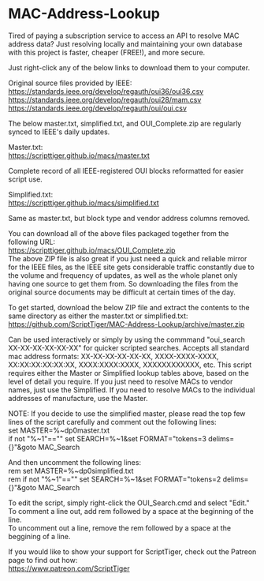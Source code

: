 # MAC-Address-Lookup
Tired of paying a subscription service to access an API to resolve MAC address data? Just resolving locally and maintaining your own database with this project is faster, cheaper (FREE!), and more secure.

Just right-click any of the below links to download them to your computer.

Original source files provided by IEEE:  
https://standards.ieee.org/develop/regauth/oui36/oui36.csv  
https://standards.ieee.org/develop/regauth/oui28/mam.csv  
https://standards.ieee.org/develop/regauth/oui/oui.csv

The below master.txt, simplified.txt, and OUI_Complete.zip are regularly synced to IEEE's daily updates.

Master.txt:  
https://scripttiger.github.io/macs/master.txt

Complete record of all IEEE-registered OUI blocks reformatted for easier script use.

Simplified.txt:  
https://scripttiger.github.io/macs/simplified.txt

Same as master.txt, but block type and vendor address columns removed.

You can download all of the above files packaged together from the following URL:  
https://scripttiger.github.io/macs/OUI_Complete.zip  
The above ZIP file is also great if you just need a quick and reliable mirror for the IEEE files, as the IEEE site gets considerable traffic constantly due to the volume and frequency of updates, as well as the whole planet only having one source to get them from. So downloading the files from the original source documents may be difficult at certain times of the day.

To get started, download the below ZIP file and extract the contents to the same directory as either the master.txt or simplified.txt:  
https://github.com/ScriptTiger/MAC-Address-Lookup/archive/master.zip

Can be used interactively or simply by using the commmand "oui_search XX-XX-XX-XX-XX-XX" for quicker scripted searches. Accepts all standard mac address formats: XX-XX-XX-XX-XX-XX, XXXX-XXXX-XXXX, XX:XX:XX:XX:XX:XX, XXXX:XXXX:XXXX, XXXXXXXXXXXX, etc. This script requires either the Master or Simplified lookup tables above, based on the level of detail you require. If you just need to resolve MACs to vendor names, just use the Simplified. If you need to resolve MACs to the individual addresses of manufacture, use the Master.

NOTE: If you decide to use the simplified master, please read the top few lines of the script carefully and comment out the following lines:  
set MASTER=%~dp0master.txt  
if not "%~1"=="" set SEARCH=%~1&set FORMAT="tokens=3 delims={}"&goto MAC_Search  

And then uncomment the following lines:  
rem set MASTER=%~dp0simplified.txt  
rem if not "%~1"=="" set SEARCH=%~1&set FORMAT="tokens=2 delims={}"&goto MAC_Search  

To edit the script, simply right-click the OUI_Search.cmd and select "Edit."  
To comment a line out, add rem followed by a space at the beginning of the line.  
To uncomment out a line, remove the rem followed by a space at the beggining of a line.

If you would like to show your support for ScriptTiger, check out the Patreon page to find out how:  
https://www.patreon.com/ScriptTiger
